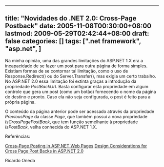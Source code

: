 
---
title: "Novidades do .NET 2.0: Cross-Page Postback"
date: 2005-11-08T00:30:00+08:00
lastmod: 2009-05-29T02:42:44+08:00
draft: false
categories: []
tags: [".net framework", "asp.net", ]
---


Na minha opinião, uma das grandes limitações do ASP.NET 1.X era a incapacidade de se fazer um post para outra página de forma simples. Existiam formas de se contornar tal limitação, como o uso de Response.Redirect() ou do Server.Transfer(), mas exigia um certo trabalho. No ASP.NET 2.0 essa limitação foi extinta graças a introdução da propriedade *PostBackUrl*. Basta configurar esta propriedade em algum controle que gera um post (como um botão) fornecendo o nome da página de destino e pronto. Caso ela não seja configurada, o post é feito para a própria página.

O conteúdo da página anterior pode ser acessado através da propriedade *PreviousPage* da classe *Page*, que também possui a nova propriedade *IsCrossPagePostBack*, que tem função semelhante à propriedade *IsPostBack*, velha conhecida do ASP.NET 1.X.

Referências:

[Cross-Page Posting in ASP.NET Web Pages](http://msdn.microsoft.com/en-us/library/ms178139(vs.80).aspx)  
[Design Considerations for Cross Page Post Backs in ASP.NET 2.0](http://odetocode.com/Articles/421.aspx)

Ricardo Oneda

